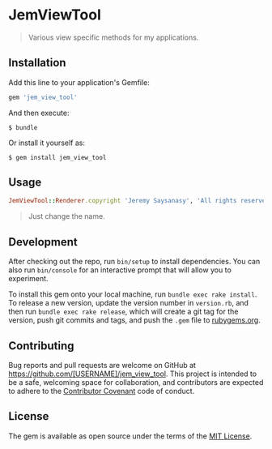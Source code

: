 # JemViewTool

> Various view specific methods for my applications.

## Installation

Add this line to your application's Gemfile:

```ruby
gem 'jem_view_tool'
```

And then execute:

    $ bundle

Or install it yourself as:

    $ gem install jem_view_tool

## Usage

```ruby
JemViewTool::Renderer.copyright 'Jeremy Saysanasy', 'All rights reserved'
```
> Just change the name.

## Development

After checking out the repo, run `bin/setup` to install dependencies. You can also run `bin/console` for an interactive prompt that will allow you to experiment.

To install this gem onto your local machine, run `bundle exec rake install`. To release a new version, update the version number in `version.rb`, and then run `bundle exec rake release`, which will create a git tag for the version, push git commits and tags, and push the `.gem` file to [rubygems.org](https://rubygems.org).

## Contributing

Bug reports and pull requests are welcome on GitHub at https://github.com/[USERNAME]/jem_view_tool. This project is intended to be a safe, welcoming space for collaboration, and contributors are expected to adhere to the [Contributor Covenant](http://contributor-covenant.org) code of conduct.


## License

The gem is available as open source under the terms of the [MIT License](http://opensource.org/licenses/MIT).

